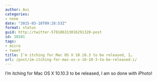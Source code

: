 ```yaml
---
author: Avi
categories:
- none
date: "2015-03-18T09:28:53Z"
format: status
guid: http://twitter-578186313016291328-post
id: 10281
tags:
- micro
- tweet
title: I’m itching for Mac OS X 10.10.3 to be released, I…
url: /post/im-itching-for-mac-os-x-10-10-3-to-be-released-i/
---
```

I’m itching for Mac OS X 10.10.3 to be released, I am so done with iPhoto!